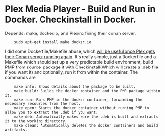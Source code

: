Plex Media Player - Build and Run in Docker. Checkinstall in Docker.
====================================================================

Depends: make, docker.io, and Plexinc fixing their conan server.

        sudo apt-get install make docker.io

I did some Dockerfile/Makefile abuse, which [will be useful once Plex gets their Conan server running again](https://github.com/plexinc/plex-media-player/issues/641).
It's really simple, just a Dockerfile and a Makefile which should set up a very
predictable build environment, build PMP from source, package it with
Checkinstall(Which will create a .deb file if you want it) and optionally,
run it from within the container. The commands are

        make info: Shows details about the package to be built.
        make build: Builds the docker container and the PMP package within it.
        make run: Runs PMP in the docker container, forwarding the necessary resources from the host.
        make open: Starts the docker container without running PMP to allow you to extract the .deb if you want.
        make deb: Automatically makes sure the .deb is built and extracts it to the working directory.
        make clean: Automatically deletes the docker containers and build artifacts.

